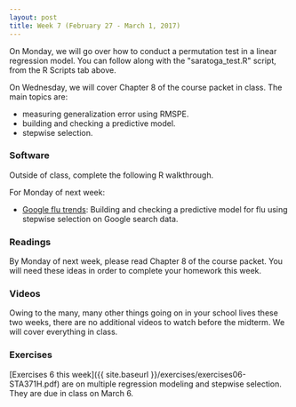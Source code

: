 ```yaml
---
layout: post
title: Week 7 (February 27 - March 1, 2017)
---
```



On Monday, we will go over how to conduct a permutation test in a linear regression model.  You can follow along with the "saratoga_test.R" script, from the R Scripts tab above.  

On Wednesday, we will cover Chapter 8 of the course packet in class.  The main topics are:  
- measuring generalization error using RMSPE.  
- building and checking a predictive model.  
- stepwise selection.  


### Software

Outside of class, complete the following R walkthrough.

For Monday of next week:  
- [Google flu trends](https://github.com/jgscott/learnR/blob/master/flu/flu.md): Building and checking a predictive model for flu using stepwise selection on Google search data.   


### Readings

By Monday of next week, please read Chapter 8 of the course packet.  You will need these ideas in order to complete your homework this week.  


### Videos  

Owing to the many, many other things going on in your school lives these two weeks, there are no additional videos to watch before the midterm.  We will cover everything in class.  


### Exercises  

[Exercises 6 this week]({{ site.baseurl }}/exercises/exercises06-STA371H.pdf) are on multiple regression modeling and stepwise selection.   They are due in class on March 6.   




